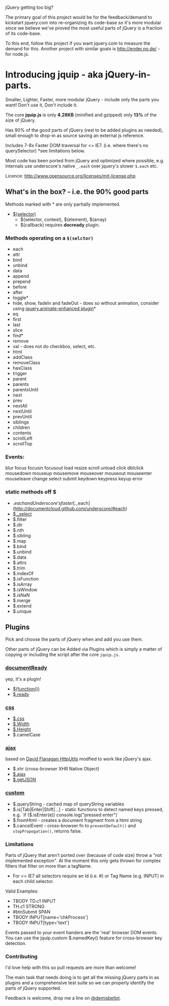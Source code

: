 jQuery getting too big? 

The primary goal of this project would be for the feedback/demand to kickstart jquery.com into
re-organizing its code-base so it's more modular since we believe we've proved the most useful parts of jQuery 
is a fraction of its code-base. 

To this end, follow this project if you want jquery.com to measure the demand for this. Another project with 
similar goals is http://ender.no.de/ - for node.js.


# Introducing jquip - aka jQuery-in-parts.

Smaller, Lighter, Faster, more modular jQuery - include only the parts you want! Don't use it, Don't include it.

The core **jquip.js** is only **4.28KB** (minified and gzipped) only **13%** of the size of jQuery.

Has 90% of the good parts of jQuery (rest to be added plugins as needed), small enough to drop-in as source saving an external js reference.

Includes 7-8x Faster DOM traversal for <= IE7. (i.e. where there's no querySelector) *see limitations below.

Most code has been ported from jQuery and optimized where possible, e.g. internals use underscore's native `_.each` over jquery's slower `$.each` etc.

Licence: http://www.opensource.org/licenses/mit-license.php

## What's in the box? - i.e. the 90% good parts

Methods marked with * are only partially implemented.

  - [$(selector)](http://api.jquery.com/jQuery/) 
	- $(selector, context), $(element), $(array)
	- $(callback) requires **docready** plugin.

### Methods operating on a `$(selctor)`
  
  - each
  - attr
  - bind
  - unbind
  - data
  - append
  - prepend
  - before
  - after
  - toggle*
  - hide, show, fadeIn and fadeOut - does so without animation, consider using [jquery.animate-enhanced plugin](http://playground.benbarnett.net/jquery-animate-enhanced/)*
  - eq
  - first
  - last
  - slice
  - find*
  - remove
  - val - does not do checkbox, select, etc.
  - html
  - addClass
  - removeClass
  - hasClass
  - trigger
  - parent
  - parents
  - parentsUntil
  - next
  - prev
  - nextAll
  - nextUntil
  - prevUntil
  - siblings
  - children
  - contents
  - scrollLeft
  - scrollTop

### Events: 

blur focus focusin focusout load resize scroll unload click dblclick 
mousedown mouseup mousemove mouseover mouseout mouseenter mouseleave 
change select submit keydown keypress keyup error

### static methods off $
  
  - $.each and Underscore's faster [$._each](http://documentcloud.github.com/underscore/#each)
  - [$._select](http://documentcloud.github.com/underscore/#filter)
  - $.filter
  - $.dir
  - $.nth
  - $.sibling
  - $.map
  - $.bind
  - $.unbind
  - $.data
  - $.attrs
  - $.trim
  - $.indexOf
  - $.isFunction
  - $.isArray
  - $.isWindow
  - $.isNaN
  - $.merge
  - $.extend
  - $.unique

## Plugins

Pick and choose the parts of jQuery when and add you use them.

Other parts of jQuery can be Added via Plugins which is simply a matter of copying or including the 
script after the core `jquip.js`.

### [documentReady](https://github.com/mythz/jquip/blob/master/jquip.docready.js)
yep, it's a plugin!

  - [$(function())](http://api.jquery.com/ready/)
  - [$.ready](http://api.jquery.com/ready/)

### [css](https://github.com/mythz/jquip/blob/master/jquip.css.js)

  - [$.css](http://api.jquery.com/css/)
  - [$.Width](http://api.jquery.com/width/)
  - [$.Height](http://api.jquery.com/height/)
  - $.camelCase

### [ajax](https://github.com/mythz/jquip/blob/master/jquip.ajax.js)
based on [David Flanagan HttpUtils](http://www.davidflanagan.com/javascript5/display.php?n=20-1&f=20/01.js) 
modfied to work like jQuery's ajax.

  - $.xhr (cross-browser XHR Native Object)
  - [$.ajax](http://api.jquery.com/jQuery.ajax/)
  - [$.getJSON](http://api.jquery.com/jQuery.getJSON/)

### [custom](https://github.com/mythz/jquip/blob/master/jquip.custom.js)

  - $.queryString - cached map of queryString variables 
  - $.is[Tab|Enter|Shift|...] - static functions to detect named keys pressed, e.g. `if ($.isEnter(e)) console.log("pressed enter")`
  - $.fromHtml - creates a document fragment from a html string
  - $.cancelEvent - cross-browser fn to `preventDefault()` and `stopPropogation()`, returns false.

### Limitations

Parts of jQuery that aren't ported over (because of code size) throw a "not implemented exception".
At the moment this only gets thrown for complex filters that filter on more than a tagName.

* For <= IE7 all selectors require an Id (i.e. #) or Tag Name (e.g. INPUT) in each child selector.
 
 Valid Examples:

   - TBODY TD.c1 INPUT
   - TH.c1 STRONG
   - #btnSubmit SPAN
   - TBODY INPUT[name='chkProcess']
   - TBODY INPUT[type='text']

Events passed to your event handers are the 'real' browser DOM events. 
You can use the jquip.custom $.namedKey() feature for cross-browser key detection.

### Contributing

I'd love help with this so pull requests are more than welcome!

The main task that needs doing is to get all the missing jQuery parts in as plugins 
and a comprehensive test suite so we can properly identify the parts of jQuery supported.

Feedback is welcome, drop me a line on [@demisbellot](http://twitter.com/demisbellot).
